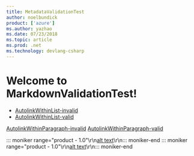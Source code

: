 ```yaml
---
title: MetadataValidationTest
author: noelbundick
product: ['azure']
ms.author: yazhao
ms.date: 07/23/2018
ms.topic: article
ms.prod: .net
ms.technology: devlang-csharp
---
```

# Welcome to MarkdownValidationTest!

- [AutolinkWithinList-invalid](http://docs.microsoft.com/en-us)
- [AutolinkWithinList-valid](http://docs.microsoft.com/nolocale)

[AutolinkWithinParagraph-invalid](http://docs.microsoft.com/en-us)
[AutolinkWithinParagraph-valid](http://docs.microsoft.com/nolocale)

::: moniker range=\"product - 1.0\"\r\n[alt text](http://docs.microsoft.com/nolocale)\r\n::: moniker-end
::: moniker range=\"product - 1.0\"\r\n[alt text](http://docs.microsoft.com/en-US)\r\n::: moniker-end
